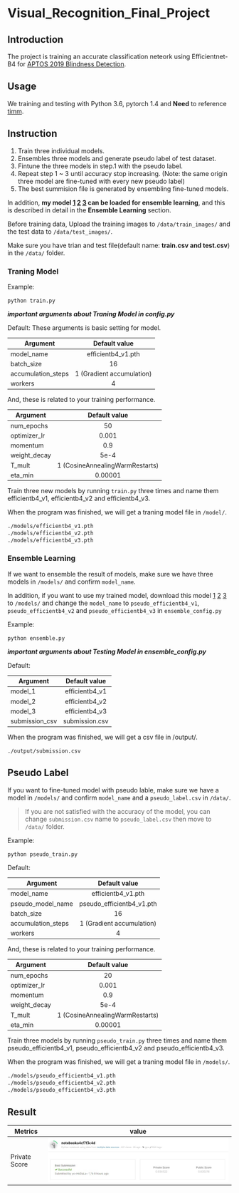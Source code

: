 # Visual_Recognition_Final_Project

## Introduction
The project is training an accurate classification neteork using Efficientnet-B4 for [APTOS 2019 Blindness Detection](https://www.kaggle.com/c/aptos2019-blindness-detection).

## Usage
We training and testing with Python 3.6, pytorch 1.4 and **Need** to reference [timm](https://github.com/rwightman/pytorch-image-models).

## Instruction
1. Train three individual models.
2. Ensembles three models and generate pseudo label of test dataset.
3. Fintune the three models in step.1 with the pseudo label.
4. Repeat step 1 ~ 3 until accuracy stop increasing. (Note: the same origin three model are fine-tuned with every new pseudo label)
5. The best summision file is generated by ensembling fine-tuned models.



In addition, **my model [1](https://drive.google.com/file/d/1MlOk6hoQAE7n3CPOsHvuVClCXv02kljJ/view?usp=sharing) [2](https://drive.google.com/file/d/1-zxxwz3LwSrwEzkzey6A4lIojzT6w7u7/view?usp=sharing) [3](https://drive.google.com/file/d/1vaPhxwr7xsyzUINe38vNveh6-ysl8sQW/view?usp=sharing) can be loaded for ensemble learning**, and this is described in detail in the **Ensemble Learning** section.


Before training data, Upload the training images to `/data/train_images/` and the test data to `/data/test_images/`.

Make sure you have trian and test file(default name: **train.csv and test.csv**) in the `/data/` folder.


### Traning Model

Example:

```
python train.py
```

***important arguments about Traning Model in config.py***

Default:
These arguments is basic setting for model.

| Argument    | Default value |
| ------------|:-------------:|
|model_name             |  efficientb4_v1.pth             |
|batch_size             |  16            |
|accumulation_steps             |  1   (Gradient accumulation)         |
|workers             |  4             |

And, these is related to your training performance.

| Argument    | Default value |
| ------------|:-------------:|
|num_epochs             |  50             |
|optimizer_lr             |  0.001             |
|momentum           |  0.9           |
|weight_decay             |  5e-4            |
|T_mult             |  1 (CosineAnnealingWarmRestarts)           |
|eta_min             |  0.00001           |

Train three new models by running `train.py` three times and name them efficientb4_v1, efficientb4_v2 and efficientb4_v3.

When the program was finished, we will get a traning model file in `/model/`.

```
./models/efficientb4_v1.pth
./models/efficientb4_v2.pth
./models/efficientb4_v3.pth
```

### Ensemble Learning

If we want to ensemble the result of models, make sure we have three models in `/models/` and confirm `model_name`.

In addition, if you want to use my trained model, download this model [1](https://drive.google.com/file/d/1MlOk6hoQAE7n3CPOsHvuVClCXv02kljJ/view?usp=sharing) [2](https://drive.google.com/file/d/1-zxxwz3LwSrwEzkzey6A4lIojzT6w7u7/view?usp=sharing) [3](https://drive.google.com/file/d/1vaPhxwr7xsyzUINe38vNveh6-ysl8sQW/view?usp=sharing) to `/models/` and change the `model_name` to `pseudo_efficientb4_v1`, `pseudo_efficientb4_v2` and `pseudo_efficientb4_v3` in `ensemble_config.py`

Example:

```
python ensemble.py
```

***important arguments about Testing Model in ensemble_config.py***


Default:

| Argument    | Default value |
| ------------|:-------------:|
|model_1              |      efficientb4_v1       |
|model_2              |      efficientb4_v2       |
|model_3              |      efficientb4_v3       |
|submission_csv               |      submission.csv        |

When the program was finished, we will get a csv file in /output/.
```
./output/submission.csv
```

## Pseudo Label
If you want to fine-tuned model with pseudo lable, make sure we have a model in `/models/` and confirm `model_name` and a `pseudo_label.csv` in `/data/`.

> If you are not satisfied with the accuracy of the model, you can change `submission.csv` name to `pseudo_label.csv` then move to `/data/` folder.

Example:

```
python pseudo_train.py
```

Default:


| Argument    | Default value |
| ------------|:-------------:|
|model_name             |  efficientb4_v1.pth             |
|pseudo_model_name             |  pseudo_efficientb4_v1.pth             |
|batch_size             |  16            |
|accumulation_steps             |  1   (Gradient accumulation)         |
|workers             |  4             |

And, these is related to your training performance.

| Argument    | Default value |
| ------------|:-------------:|
|num_epochs             |  20             |
|optimizer_lr             |  0.001             |
|momentum           |  0.9           |
|weight_decay             |  5e-4            |
|T_mult             |  1 (CosineAnnealingWarmRestarts)           |
|eta_min             |  0.00001           |


Train three models by running `pseudo_train.py` three times and name them pseudo_efficientb4_v1, pseudo_efficientb4_v2 and pseudo_efficientb4_v3.

When the program was finished, we will get a traning model file in `/models/`.

```
./models/pseudo_efficientb4_v1.pth
./models/pseudo_efficientb4_v2.pth
./models/pseudo_efficientb4_v3.pth
```


## Result

| Metrics    | value |
| ------------|:-------------:|
|Private Score             |     <img src="image/result.jpg" width=800>          |
